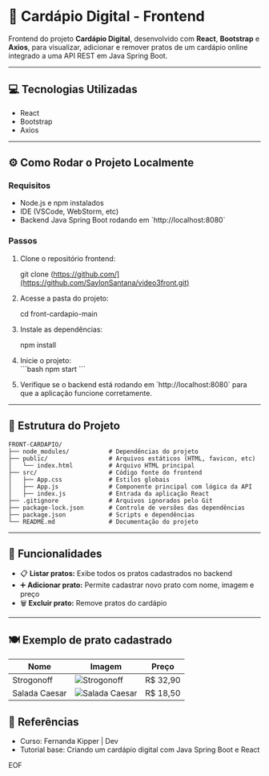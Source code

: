 
# 🍴 Cardápio Digital - Frontend

Frontend do projeto **Cardápio Digital**, desenvolvido com **React**, **Bootstrap** e **Axios**, para visualizar, adicionar e remover pratos de um cardápio online integrado a uma API REST em Java Spring Boot.

---

## 💻 Tecnologias Utilizadas

- React  
- Bootstrap  
- Axios  

---

## ⚙️ Como Rodar o Projeto Localmente

### Requisitos

- Node.js e npm instalados  
- IDE (VSCode, WebStorm, etc)  
- Backend Java Spring Boot rodando em \`http://localhost:8080\`

### Passos

1. Clone o repositório frontend:  

   git clone (https://github.com/](https://github.com/SaylonSantana/video3front.git)

2. Acesse a pasta do projeto:  

   cd front-cardapio-main

3. Instale as dependências:  
 
   npm install

4. Inicie o projeto:  
   \`\`\`bash
   npm start
   \`\`\`
5. Verifique se o backend está rodando em \`http://localhost:8080\` para que a aplicação funcione corretamente.

---

## 📂 Estrutura do Projeto

```
FRONT-CARDAPIO/
├── node_modules/           # Dependências do projeto
├── public/                 # Arquivos estáticos (HTML, favicon, etc)
│   └── index.html          # Arquivo HTML principal
├── src/                    # Código fonte do frontend
│   ├── App.css             # Estilos globais
│   ├── App.js              # Componente principal com lógica da API
│   ├── index.js            # Entrada da aplicação React
├── .gitignore              # Arquivos ignorados pelo Git
├── package-lock.json       # Controle de versões das dependências
├── package.json            # Scripts e dependências
└── README.md               # Documentação do projeto
```

---

## 📝 Funcionalidades

- 📋 **Listar pratos:** Exibe todos os pratos cadastrados no backend  
- ➕ **Adicionar prato:** Permite cadastrar novo prato com nome, imagem e preço  
- 🗑️ **Excluir prato:** Remove pratos do cardápio

---

## 🍽️ Exemplo de prato cadastrado

| Nome          | Imagem                                                       | Preço    |
|---------------|--------------------------------------------------------------|----------|
| Strogonoff    | ![Strogonoff](https://upload.wikimedia.org/wikipedia/commons/1/13/Stroganoff_de_carne.JPG) | R$ 32,90 |
| Salada Caesar | ![Salada Caesar](https://upload.wikimedia.org/wikipedia/commons/6/6f/Caesar_salad_%281%29.jpg) | R$ 18,50 |



## 📖 Referências

- Curso: Fernanda Kipper | Dev  
- Tutorial base: Criando um cardápio digital com Java Spring Boot e React  

EOF
